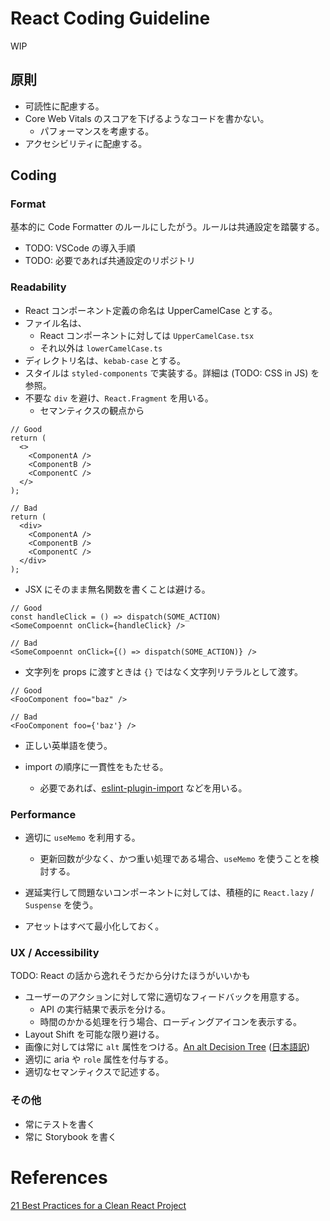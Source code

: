 # React Coding Guideline

WIP

## 原則

- 可読性に配慮する。
- Core Web Vitals のスコアを下げるようなコードを書かない。
  - パフォーマンスを考慮する。
- アクセシビリティに配慮する。

## Coding

### Format

基本的に Code Formatter のルールにしたがう。ルールは共通設定を踏襲する。

- TODO: VSCode の導入手順
- TODO: 必要であれば共通設定のリポジトリ

### Readability

- React コンポーネント定義の命名は UpperCamelCase とする。
- ファイル名は、
  - React コンポーネントに対しては `UpperCamelCase.tsx`
  - それ以外は `lowerCamelCase.ts`
- ディレクトリ名は、`kebab-case` とする。
- スタイルは `styled-components` で実装する。詳細は (TODO: CSS in JS) を参照。
- 不要な `div` を避け、`React.Fragment` を用いる。
  - セマンティクスの観点から

```
// Good
return (
  <>
    <ComponentA />
    <ComponentB />
    <ComponentC />
  </>
);

// Bad
return (
  <div>
    <ComponentA />
    <ComponentB />
    <ComponentC />
  </div>
);
```

- JSX にそのまま無名関数を書くことは避ける。

```
// Good
const handleClick = () => dispatch(SOME_ACTION)
<SomeCompoennt onClick={handleClick} />

// Bad
<SomeCompoennt onClick={() => dispatch(SOME_ACTION)} />
```

- 文字列を props に渡すときは `{}` ではなく文字列リテラルとして渡す。

```
// Good
<FooComponent foo="baz" />

// Bad
<FooComponent foo={'baz'} />
```

- 正しい英単語を使う。
- import の順序に一貫性をもたせる。

  - 必要であれば、[eslint-plugin-import](https://github.com/import-js/eslint-plugin-import) などを用いる。

### Performance

- 適切に `useMemo` を利用する。

  - 更新回数が少なく、かつ重い処理である場合、`useMemo` を使うことを検討する。

- 遅延実行して問題ないコンポーネントに対しては、積極的に `React.lazy` / `Suspense` を使う。

- アセットはすべて最小化しておく。

### UX / Accessibility

TODO: React の話から逸れそうだから分けたほうがいいかも

- ユーザーのアクションに対して常に適切なフィードバックを用意する。
  - API の実行結果で表示を分ける。
  - 時間のかかる処理を行う場合、ローディングアイコンを表示する。
- Layout Shift を可能な限り避ける。
- 画像に対しては常に `alt` 属性をつける。[An alt Decision Tree](https://www.w3.org/WAI/tutorials/images/decision-tree/) ([日本語訳](https://qiita.com/hibikikudo/items/f710933664094632540d))
- 適切に aria や `role` 属性を付与する。
- 適切なセマンティクスで記述する。

### その他

- 常にテストを書く
- 常に Storybook を書く

# References

[21 Best Practices for a Clean React Project](https://betterprogramming.pub/21-best-practices-for-a-clean-react-project-df788a682fb)
